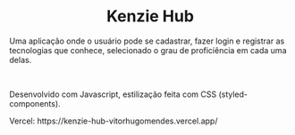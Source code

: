 <h1 align="center">Kenzie Hub</h1>


<p>Uma aplicação onde o usuário pode se cadastrar, fazer login e registrar as tecnologias que conhece, selecionado o grau de proficiência em cada uma delas.</p>
<br>
<p>Desenvolvido com Javascript, estilização feita com CSS (styled-components). </p>
<p>Vercel: https://kenzie-hub-vitorhugomendes.vercel.app/ </p>
